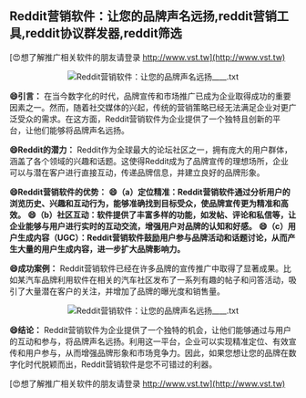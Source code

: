 ## **Reddit营销软件：让您的品牌声名远扬,reddit营销工具,reddit协议群发器,reddit筛选**

[😍想了解推广相关软件的朋友请登录 http://www.vst.tw](http://www.vst.tw)

 <center><img src="https://vst.tw/MP4/tuiguang/png/8.png" alt="Reddit营销软件：让您的品牌声名远扬____.txt"></center>

**😄引言：**
在当今数字化的时代，品牌宣传和市场推广已成为企业取得成功的重要因素之一。然而，随着社交媒体的兴起，传统的营销策略已经无法满足企业对更广泛受众的需求。在这方面，Reddit营销软件为企业提供了一个独特且创新的平台，让他们能够将品牌声名远扬。

**😄Reddit的潜力：**
Reddit作为全球最大的论坛社区之一，拥有庞大的用户群体，涵盖了各个领域的兴趣和话题。这使得Reddit成为了品牌宣传的理想场所，企业可以与潜在客户进行直接互动，传递品牌信息，并建立良好的品牌形象。

**😄Reddit营销软件的优势：**
**😄（a）定位精准：Reddit营销软件通过分析用户的浏览历史、兴趣和互动行为，能够准确找到目标受众，使品牌宣传更为精准和高效。**
**😄（b）社区互动：软件提供了丰富多样的功能，如发帖、评论和私信等，让企业能够与用户进行实时的互动交流，增强用户对品牌的认知和好感。**
**😄（c）用户生成内容（UGC）：Reddit营销软件鼓励用户参与品牌活动和话题讨论，从而产生大量的用户生成内容，进一步扩大品牌影响力。**

**😄成功案例：**
Reddit营销软件已经在许多品牌的宣传推广中取得了显著成果。比如某汽车品牌利用软件在相关的汽车社区发布了一系列有趣的帖子和问答活动，吸引了大量潜在客户的关注，并增加了品牌的曝光度和销售量。

 <center><img src="https://vst.tw/MP4/tuiguang/png/3.png" alt="Reddit营销软件：让您的品牌声名远扬____.txt"></center>

**😄结论：**
Reddit营销软件为企业提供了一个独特的机会，让他们能够通过与用户的互动和参与，将品牌声名远扬。利用这一平台，企业可以实现精准定位、有效宣传和用户参与，从而增强品牌形象和市场竞争力。因此，如果您想让您的品牌在数字化时代脱颖而出，Reddit营销软件是您不可错过的利器。

[😍想了解推广相关软件的朋友请登录 http://www.vst.tw](http://www.vst.tw)



